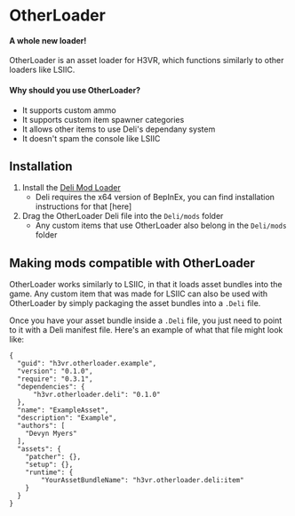 # OtherLoader
#### A whole new loader!

OtherLoader is an asset loader for H3VR, which functions similarly to other loaders like LSIIC.

#### Why should you use OtherLoader?
- It supports custom ammo
- It supports custom item spawner categories
- It allows other items to use Deli's dependany system
- It doesn't spam the console like LSIIC

## Installation
1. Install the [Deli Mod Loader](https://github.com/Deli-Counter/Deli)
    - Deli requires the x64 version of BepInEx, you can find installation instructions for that [here]
2. Drag the OtherLoader Deli file into the `Deli/mods` folder
    - Any custom items that use OtherLoader also belong in the `Deli/mods` folder

## Making mods compatible with OtherLoader
OtherLoader works similarly to LSIIC, in that it loads asset bundles into the game. Any custom item that was made for LSIIC can also be used with OtherLoader by simply packaging the asset bundles into a `.Deli` file.

Once you have your asset bundle inside a `.Deli` file, you just need to point to it with a Deli manifest file. Here's an example of what that file might look like:
```
{
  "guid": "h3vr.otherloader.example",
  "version": "0.1.0",
  "require": "0.3.1",
  "dependencies": {
      "h3vr.otherloader.deli": "0.1.0"
  },
  "name": "ExampleAsset",
  "description": "Example",
  "authors": [ 
    "Devyn Myers"
  ],
  "assets": {
    "patcher": {},
    "setup": {},
    "runtime": {
        "YourAssetBundleName": "h3vr.otherloader.deli:item"
    }
  }
}
```
